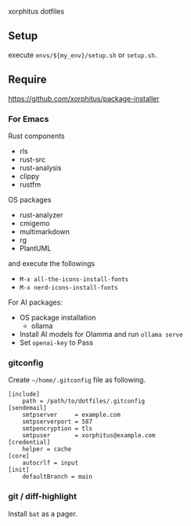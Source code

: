 xorphitus dotfiles

## Setup

execute `envs/${my_env}/setup.sh` or `setup.sh`.

## Require

https://github.com/xorphitus/package-installer

### For Emacs
Rust components

* rls
* rust-src
* rust-analysis
* clippy
* rustfm

OS packages

* rust-analyzer
* cmigemo
* multimarkdown
* rg
* PlantUML

and execute the followings

* `M-x all-the-icons-install-fonts`
* `M-x nerd-icons-install-fonts`

For AI packages:

* OS package installation
  * ollama
* Install AI models for Olamma and run `ollama serve`
* Set `openai-key` to Pass

### gitconfig

Create `~/home/.gitconfig` file as following.

```
[include]
	path = /path/to/dotfiles/.gitconfig
[sendemail]
	smtpserver     = example.com
	smtpserverport = 587
	smtpencryption = tls
	smtpuser       = xorphitus@example.com
[credential]
	helper = cache
[core]
	autocrlf = input
[init]
	defaultBranch = main
```

### git / diff-highlight
Install `bat` as a pager.

